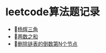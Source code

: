 # leetcode算法题记录

- 🔗[杨辉三角](https://github.com/fivejokers/alg/blob/main/1.js)  
- 🔗[两数之和](https://github.com/fivejokers/alg/blob/main/2.js)  
- 🔗[删除链表的倒数第N个节点](https://github.com/fivejokers/alg/blob/main/3.js)  